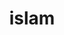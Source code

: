 ---
layout: layouts/taxonomy.njk
title: islam
description: Posts from tag islam
pagination:
  data: readyPosts.tag.islam
  size: 10
permalink: "tag/islam{% if pagination.pageNumber > 0 %}/{{ pagination.pageNumber | plus: 1 }}{% endif %}/"
taxonomy: Tag
---